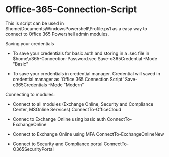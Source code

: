 # Office-365-Connection-Script
This is script can be used in $home\Documents\WindowsPowershell\Profile.ps1 as a easy way to connect to Office 365 Powershell admin modules.

Saving your credentials
 - To save your credentials for basic auth and storing in a .sec file in $home\o365-Connection-Password.sec
      Save-o365Credential -Mode "Basic"
      
 - To save your credentials in credential manager. Credential will saved in credential manager as 'Office 365 Connection Script'
      Save-o365Credentials -Mode "Modern"

Connecting to modules:

 - Connect to all modules (Exchange Online, Security and Compliance Center, MSOnline Services)
      ConnectTo-OfficeCloud

 - Connec to Exchange Online using basic auth
      ConnectTo-ExchangeOnline

 - Connect to Exchange Online using MFA
      ConnectTo-ExchangeOnlineNew

 - Connect to Security and Compliance portal
      ConnectTo-O365SecurityPortal
